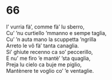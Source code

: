 # 66
  
I’ vurria fà’, comme fà’ lu sberro,  
Cu’ ’nu curtiello ’mmanno e sempe taglia,  
Cu’ ’n auta mano la scuppetta ’ngrilla  
Arreto le vô fà’ tanta canaglia.  
Si’ ghiute recenno ca so’ peccerillo,  
E nu’ me firo ’e mantè’ ’sta quaglia,  
Preja lu cielo ca buje me piglio,  
Mantènere te voglio co’ ’e ventaglie.
